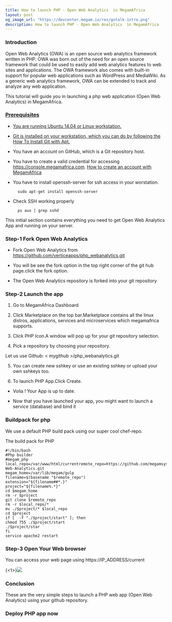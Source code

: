 ```yaml
---
title: How to launch PHP - Open Web Analytics  in MegamAfrica
layout: post
og_image_url: "https://devcenter.megam.io/res/gotalk-intro.png"
description: How to launch PHP - Open Web Analytics  in MegamAfrica
---
```


### **Introduction**

Open Web Analytics (OWA) is an open source web analytics framework written in PHP. OWA was born out of the need for an open source framework that could be used to easily add web analytics features to web sites and applications. The OWA framework also comes with built-in support for popular web applications such as WordPress and MediaWiki. As a generic web analytics framework, OWA can be extended to track and analyze any web application.

This tutorial will guide you in launching a php web application (Open Web Analytics) in MegamAfrica.

<a href="https://console.megamafrica.com" target="_blank">
 

### **Prerequisites**

* You are running Ubuntu 14.04 or Linux workstation.

* Git is installed on your workstation, which you can do by following the [How To Install Git with Apt.](https://www.digitalocean.com/community/tutorials/how-to-install-git-on-ubuntu-14-04)

* You have an account on GitHub, which is a Git repository host.

* You have to create a valid credential for accessing https://console.megamafrica.com. [How to create an account with MegamAfrica](https://devcenter.megam.io/2016/05/27/how-to-launch-ubuntu/)


* You have to install openssh-server for ssh access in your worstation.

		sudo apt-get install openssh-server

* Check SSH working properly

		ps aux | grep sshd

This initial section contains everything you need to get Open Web Analytics App and running on your server.

### Step-1 Fork Open Web Analytics
* Fork Open Web Analytics
from https://github.com/verticeapps/php_webanalytics.git

* You will be see the fork option in the top right corner of the git hub page.click the fork option.

* The Open Web Analytics repository is forked into your git repository

### Step-2 Launch the app
1. Go to MegamAfrica Dashboard

2. Click Marketplace on the top bar.Marketplace contains all the linux distros, applications, services and microservices which megamafrica supports.

4. Click PHP Icon.A window will pop up for your git repository selection.

3. Pick a repository by choosing your repository.

  Let us use Github: < mygithub >/php_webanalytics.git

5. You can create new sshkey or use an existing sshkey or upload your own sshkeys too.

6. To launch PHP App.Click Create.

* Voila ! Your App is up to date.

* Now that you have launched your app, you might want to launch a service (database) and bind it

### **Buildpack for php**

We use a default PHP build pack using our super cool chef-repo.

The build pack for PHP

	#!/bin/bash
	#Php builder
	#megam_php
	local_repo=/var/www/html/currentremote_repo=https://github.com/megamsys/Open-Web-Analytics.git
	megam_home=/var/lib/megam/gulp
	filename=$(basename "$remote_repo")
	extension="${filename##*.}"
	project="${filename%.*}"
	cd $megam_home
	rm -r $project
    git clone $remote_repo
    rm -r $local_repo/*
    mv ./$project/* $local_repo
    cd $project
    if [  -f "./$project/start" ]; then
    chmod 755 ./$project/start
    ./$project/star
    fi
    service apache2 restart




### **Step-3 Open Your Web browser**
You can access your web page using https://IP_ADDRESS/current


{<1>}![](https://devcenter.megam.io/content/images/2016/05/mmm.png)

### Conclusion

These are the very simple steps to launch a PHP web app (Open Web Analytics) using your github repository.

### Deploy PHP app now
<a href="https://console.megamafrica.com" target="_blank">
 
